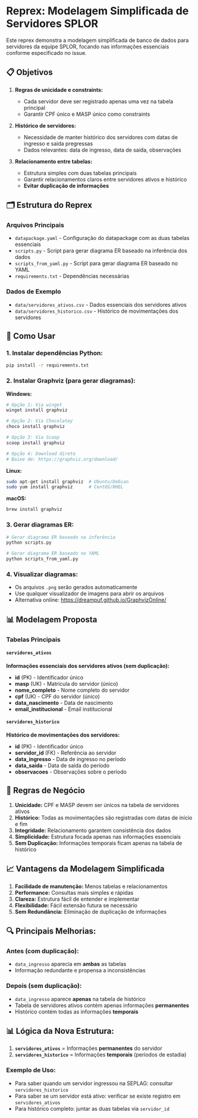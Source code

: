 # Reprex: Modelagem Simplificada de Servidores SPLOR

Este reprex demonstra a modelagem simplificada de banco de dados para servidores da equipe SPLOR, focando nas informações essenciais conforme especificado no issue.

## 📋 Objetivos

1. **Regras de unicidade e constraints:**
   - Cada servidor deve ser registrado apenas uma vez na tabela principal
   - Garantir CPF único e MASP único como constraints

2. **Histórico de servidores:**
   - Necessidade de manter histórico dos servidores com datas de ingresso e saída pregressas
   - Dados relevantes: data de ingresso, data de saída, observações

3. **Relacionamento entre tabelas:**
   - Estrutura simples com duas tabelas principais
   - Garantir relacionamentos claros entre servidores ativos e histórico
   - **Evitar duplicação de informações**

## 🗂️ Estrutura do Reprex

### Arquivos Principais
- `datapackage.yaml` - Configuração do datapackage com as duas tabelas essenciais
- `scripts.py` - Script para gerar diagrama ER baseado na inferência dos dados
- `scripts_from_yaml.py` - Script para gerar diagrama ER baseado no YAML
- `requirements.txt` - Dependências necessárias

### Dados de Exemplo
- `data/servidores_ativos.csv` - Dados essenciais dos servidores ativos
- `data/servidores_historico.csv` - Histórico de movimentações dos servidores

## 🔧 Como Usar

### 1. Instalar dependências Python:
```bash
pip install -r requirements.txt
```

### 2. Instalar Graphviz (para gerar diagramas):

**Windows:**
```bash
# Opção 1: Via winget
winget install graphviz

# Opção 2: Via Chocolatey
choco install graphviz

# Opção 3: Via Scoop
scoop install graphviz

# Opção 4: Download direto
# Baixe de: https://graphviz.org/download/
```

**Linux:**
```bash
sudo apt-get install graphviz  # Ubuntu/Debian
sudo yum install graphviz      # CentOS/RHEL
```

**macOS:**
```bash
brew install graphviz
```

### 3. Gerar diagramas ER:
```bash
# Gerar diagrama ER baseado na inferência
python scripts.py

# Gerar diagrama ER baseado no YAML
python scripts_from_yaml.py
```

### 4. Visualizar diagramas:
- Os arquivos `.png` serão gerados automaticamente
- Use qualquer visualizador de imagens para abrir os arquivos
- Alternativa online: https://dreampuf.github.io/GraphvizOnline/

## 📊 Modelagem Proposta

### Tabelas Principais

#### `servidores_ativos`
**Informações essenciais dos servidores ativos (sem duplicação):**
- **id** (PK) - Identificador único
- **masp** (UK) - Matrícula do servidor (único)
- **nome_completo** - Nome completo do servidor
- **cpf** (UK) - CPF do servidor (único)
- **data_nascimento** - Data de nascimento
- **email_institucional** - Email institucional

#### `servidores_historico`
**Histórico de movimentações dos servidores:**
- **id** (PK) - Identificador único
- **servidor_id** (FK) - Referência ao servidor
- **data_ingresso** - Data de ingresso no período
- **data_saida** - Data de saída do período
- **observacoes** - Observações sobre o período

## 🎯 Regras de Negócio

1. **Unicidade:** CPF e MASP devem ser únicos na tabela de servidores ativos
2. **Histórico:** Todas as movimentações são registradas com datas de início e fim
3. **Integridade:** Relacionamento garantem consistência dos dados
4. **Simplicidade:** Estrutura focada apenas nas informações essenciais
5. **Sem Duplicação:** Informações temporais ficam apenas na tabela de histórico

## 📈 Vantagens da Modelagem Simplificada

1. **Facilidade de manutenção:** Menos tabelas e relacionamentos
2. **Performance:** Consultas mais simples e rápidas
3. **Clareza:** Estrutura fácil de entender e implementar
4. **Flexibilidade:** Fácil extensão futura se necessário
5. **Sem Redundância:** Eliminação de duplicação de informações

## 🔍 **Principais Melhorias:**

### **Antes (com duplicação):**
- `data_ingresso` aparecia em **ambas** as tabelas
- Informação redundante e propensa a inconsistências

### **Depois (sem duplicação):**
- `data_ingresso` aparece **apenas** na tabela de histórico
- Tabela de servidores ativos contém apenas informações **permanentes**
- Histórico contém todas as informações **temporais**

## 📊 **Lógica da Nova Estrutura:**

1. **`servidores_ativos`** = Informações **permanentes** do servidor
2. **`servidores_historico`** = Informações **temporais** (períodos de estadia)

### **Exemplo de Uso:**
- Para saber quando um servidor ingressou na SEPLAG: consultar `servidores_historico`
- Para saber se um servidor está ativo: verificar se existe registro em `servidores_ativos`
- Para histórico completo: juntar as duas tabelas via `servidor_id`

